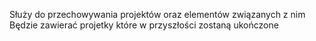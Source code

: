 Służy do przechowywania projektów oraz elementów związanych z nim
Będzie zawierać projetky które w przyszłości zostaną ukończone

